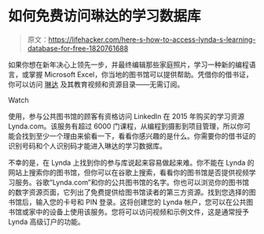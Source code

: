# 如何免费访问琳达的学习数据库

> 原文：<https://lifehacker.com/here-s-how-to-access-lynda-s-learning-database-for-free-1820761688>

如果你想在新年决心上领先一步，并最终编辑那些家庭照片，学习一种新的编程语言，或掌握 Microsoft Excel，你当地的图书馆可以提供帮助。凭借你的借书证，你可以访问 [琳达](https://www.lynda.com/) 及其教育视频和资源目录——无需订阅。

Watch

使用，参与公共图书馆的顾客有资格访问 LinkedIn 在 2015 年购买的学习资源 Lynda.com。该服务有超过 6000 门课程，从编程到摄影到项目管理，所以你可能会找到至少一个理由来偷看一下，看看你感兴趣的是什么。你需要你的借书证的识别号码和个人识别码才能进入琳达的学习数据库。

不幸的是，在 Lynda 上找到你的参与库说起来容易做起来难。你不能在 Lynda 的网站上搜索你的图书馆，但你可以在谷歌上搜索，看看你的图书馆是否提供视频学习服务。谷歌“Lynda.com”和你的公共图书馆的名字。你也可以浏览你的图书馆的数字资源页面，它列出了免费提供给图书馆读者的第三方资源。找到您选择的图书馆后，输入您的卡号和 PIN 登录。这将创建您的 Lynda 帐户，您可以在公共图书馆或家中的设备上使用该服务。您将可以访问视频和示例文件，这是通常授予 Lynda 高级订户的功能。